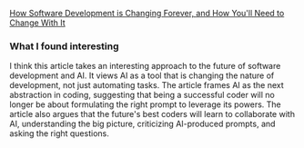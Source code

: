 [How Software Development is Changing Forever, and How You'll Need to Change With It](https://dev.to/jdbar/how-software-development-is-changing-forever-and-how-youll-need-to-change-with-it-1jih)

### What I found interesting 

I think this article takes an interesting approach to the future of software development and AI. It views AI as a tool that is changing the nature of development, not just automating tasks. The article frames AI as the next abstraction in coding, suggesting that being a successful coder will no longer be about formulating the right prompt to leverage its powers. The article also argues that the future's best coders will learn to collaborate with AI, understanding the big picture, criticizing AI-produced prompts, and asking the right questions.